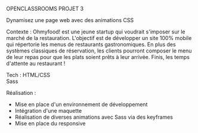 OPENCLASSROOMS PROJET 3

Dynamisez une page web avec des animations CSS


Contexte :
Ohmyfood! est une jeune startup qui voudrait s'imposer sur le marché de la restauration. 
L'objectif est de développer un site 100% mobile qui répertorie les menus de restaurants gastronomiques. En plus des systèmes classiques de réservation, 
les clients pourront composer le menu de leur repas pour que les plats soient prêts à leur arrivée. Finis, les temps d'attente au restaurant !

Tech :
HTML/CSS <br>
Sass

Réalisation :
- Mise en place d'un environnement de développement
- Intégration d'une maquette
- Réalisation de diverses animations avec Sass via des keyframes
- Mise en place du responsive
